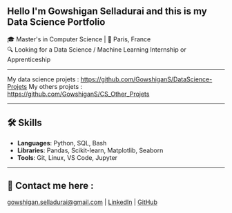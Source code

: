 ## Hello I'm Gowshigan Selladurai and this is my Data Science Portfolio

🎓 Master's in Computer Science | 📍 Paris, France  
🔍 Looking for a Data Science / Machine Learning Internship or Apprenticeship  

---
My data science projets : https://github.com/GowshiganS/DataScience-Projets
My others projets : https://github.com/GowshiganS/CS_Other_Projets 

---
## 🛠️ Skills
- **Languages**: Python, SQL, Bash  
- **Libraries**: Pandas, Scikit-learn, Matplotlib, Seaborn
- **Tools**: Git, Linux, VS Code, Jupyter  

---

## 📧 Contact me here :
 gowshigan.selladurai@gmail.com | [LinkedIn](https://www.linkedin.com/in/gowshigan-selladurai/) | [GitHub](https://github.com/GowshiganS)
